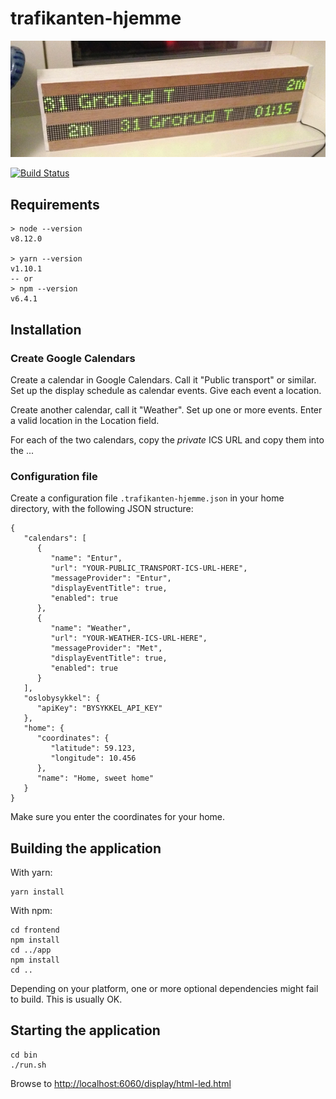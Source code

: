 # trafikanten-hjemme

![Photo](trafikanten-hjemme-liten.png)

[![Build Status](https://travis-ci.org/vramdal/trafikanten-hjemme.svg?branch=dev)](https://travis-ci.org/vramdal/trafikanten-hjemme)

## Requirements

```
> node --version
v8.12.0

> yarn --version
v1.10.1
-- or
> npm --version
v6.4.1
```



## Installation
### Create Google Calendars
Create a calendar in Google Calendars. Call it "Public transport" or similar. 
Set up the display schedule as calendar events. Give each event a location.

Create another calendar, call it "Weather". Set up one or more events. Enter a valid location in the Location field. 

For each of the two calendars, copy the _private_ ICS URL and copy them into the ...

### Configuration file
Create a configuration file `.trafikanten-hjemme.json` in your home directory, with the following JSON structure:

```
{
   "calendars": [
      {
         "name": "Entur",
         "url": "YOUR-PUBLIC_TRANSPORT-ICS-URL-HERE",
         "messageProvider": "Entur",
         "displayEventTitle": true,
         "enabled": true
      },
      {
         "name": "Weather",
         "url": "YOUR-WEATHER-ICS-URL-HERE",
         "messageProvider": "Met",
         "displayEventTitle": true,
         "enabled": true
      }
   ],
   "oslobysykkel": {
      "apiKey": "BYSYKKEL_API_KEY"
   },
   "home": {
      "coordinates": {
         "latitude": 59.123,
         "longitude": 10.456
      },
      "name": "Home, sweet home"
   }
}
```

Make sure you enter the coordinates for your home.

## Building the application
With yarn:
```
yarn install
```
With npm:
```
cd frontend
npm install
cd ../app
npm install
cd ..
```


Depending on your platform, one or more optional dependencies might fail to build. This is usually OK.

## Starting the application
```
cd bin
./run.sh
```

Browse to [http://localhost:6060/display/html-led.html](http://localhost:6060/display/html-led.html)
